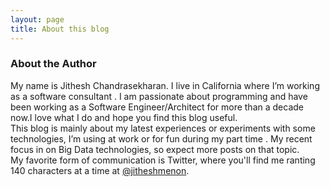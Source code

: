 ```yaml
---
layout: page
title: About this blog
---
```



### About the Author

My name is Jithesh Chandrasekharan. I  live in  California where I’m working as a software consultant . I am passionate about programming and have been working as a Software Engineer/Architect for more than a decade now.I love what I do and hope you find this blog useful.  
This blog is mainly about my latest experiences or experiments with some technologies, I’m using at work or for fun during my part time . My recent focus in on Big Data technologies, so expect more posts on that topic.  
My favorite form of communication is Twitter, where you'll find me ranting 140 characters at a time at [@jitheshmenon](https://twitter.com/jitheshmenon "my twitter profile").  

 